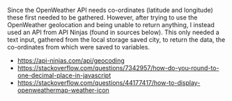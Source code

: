 Since the OpenWeather API needs co-ordinates (latitude and longitude) these first needed to be gathered. However, after trying to use the OpenWeather geolocation and being unable to return anything, I instead used an API from API Ninjas (found in sources below). This only needed a text input, gathered from the local storage saved city, to return the data, the co-ordinates from which were saved to variables.

- https://api-ninjas.com/api/geocoding
- https://stackoverflow.com/questions/7342957/how-do-you-round-to-one-decimal-place-in-javascript
- https://stackoverflow.com/questions/44177417/how-to-display-openweathermap-weather-icon
